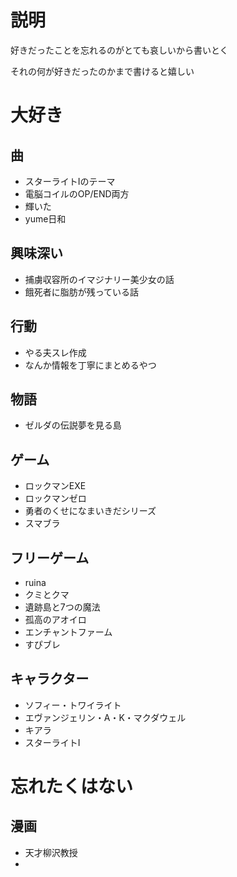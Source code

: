# 説明

好きだったことを忘れるのがとても哀しいから書いとく

それの何が好きだったのかまで書けると嬉しい

# 大好き

## 曲

- スターライトⅠのテーマ
- 電脳コイルのOP/END両方
- 輝いた
- yume日和

## 興味深い

- 捕虜収容所のイマジナリー美少女の話
- 餓死者に脂肪が残っている話

## 行動

- やる夫スレ作成
- なんか情報を丁寧にまとめるやつ

## 物語

- ゼルダの伝説夢を見る島

## ゲーム

- ロックマンEXE
- ロックマンゼロ
- 勇者のくせになまいきだシリーズ
- スマブラ

## フリーゲーム

- ruina
- クミとクマ
- 遺跡島と7つの魔法
- 孤高のアオイロ
- エンチャントファーム
- すぴブレ

## キャラクター

- ソフィー・トワイライト
- エヴァンジェリン・A・K・マクダウェル
- キアラ
- スターライトⅠ

# 忘れたくはない

## 漫画

- 天才柳沢教授
- 
